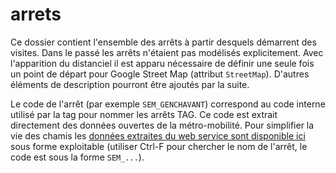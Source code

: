 arrets
======

Ce dossier contient l'ensemble des arrêts à partir desquels démarrent des visites. Dans le passé les arrêts n'étaient pas modélisés explicitement. Avec l'apparition du distanciel il est apparu nécessaire de définir une seule fois un point de départ pour Google Street Map (attribut  `StreetMap`). D'autres éléments de description pourront être ajoutés par la suite.

Le code de l'arrêt (par exemple `SEM_GENCHAVANT`) correspond au code interne utilisé par la tag pour nommer les arrêts TAG. Ce code est extrait directement des données ouvertes de la métro-mobilité. Pour simplifier la vie des chamis les [données extraites du web service sont disponible ici](https://docs.google.com/spreadsheets/d/1j20BsRCwyd1OC47nYRdoOea3-Nke5UPOQLdqBx0uYPk/edit?usp=sharing) sous forme exploitable (utiliser Ctrl-F pour chercher le nom de l'arrêt, le code est sous la forme `SEM_...`).


